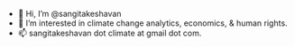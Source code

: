 - 👋 Hi, I’m @sangitakeshavan
- 🌱 I’m interested in climate change analytics, economics, & human rights.
- 📫 sangitakeshavan dot climate at gmail dot com.

<!---
sangitakeshavan/sangitakeshavan is a ✨ special ✨ repository because its `README.md` (this file) appears on your GitHub profile.
You can click the Preview link to take a look at your changes.
--->
